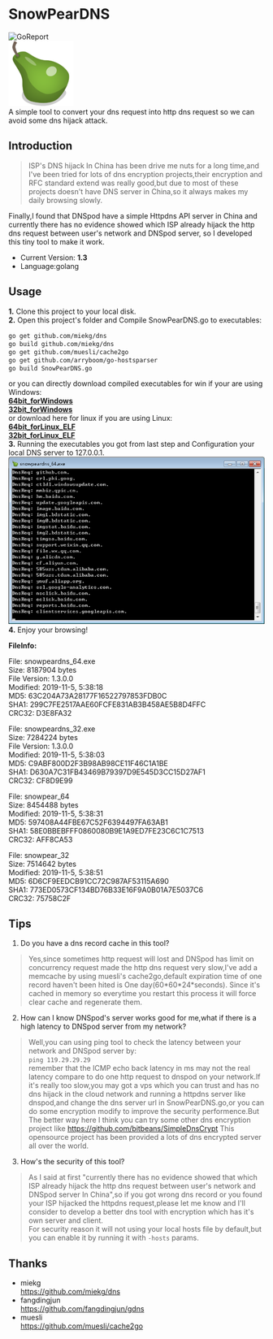 # SnowPearDNS
![GoReport](https://goreportcard.com/badge/github.com/arryboom/snowpeardns)  
![SnowPearDNS](https://github.com/Arryboom/SnowPearDNS/blob/master/ico/pear_128px.png)  
A simple tool to convert your dns request into http dns request so we can avoid some dns hijack attack.
## Introduction

> ISP's DNS hijack In China has been drive me nuts for a long time,and I've been tried for lots of dns encryption projects,their encryption and RFC standard extend was really good,but due to most of these projects doesn't have DNS server in China,so it always makes my daily browsing slowly.

  Finally,I found that DNSpod have a simple Httpdns API server in China and currently there has no evidence showed which ISP already hijack the http dns request between user's network and DNSpod server, so I developed this tiny tool to make it work.

- Current Version:   **1.3**
- Language:golang

## Usage
**1.** Clone this project to your local disk.  
**2.** Open this project's folder and Compile SnowPearDNS.go to executables:
  ```
  go get github.com/miekg/dns
  go build github.com/miekg/dns
  go get github.com/muesli/cache2go
  go get github.com/arryboom/go-hostsparser
  go build SnowPearDNS.go
  ```
  or you can directly download compiled executables for win if your are using Windows:  
  **[64bit_forWindows](https://github.com/Arryboom/SnowPearDNS/raw/master/release/snowpeardns_64.exe "snowpeardns64.exe")**  
  **[32bit_forWindows](https://github.com/Arryboom/SnowPearDNS/raw/master/release/snowpeardns_32.exe  "snowpeardns32.exe")**  
  or download here for linux if you are using Linux:  
  **[64bit_forLinux_ELF](https://github.com/Arryboom/SnowPearDNS/raw/master/release/snowpear_64 "snowpeardns64")**  
  **[32bit_forLinux_ELF](https://github.com/Arryboom/SnowPearDNS/raw/master/release/snowpear_32 "snowpeardns32")**  
**3.** Running the executables you got from last step and Configuration your local DNS server to 127.0.0.1.  
![example](/ex.png)  
**4.** Enjoy your browsing!


**FileInfo:** 

File: snowpeardns_64.exe  
Size: 8187904 bytes  
File Version: 1.3.0.0  
Modified: 2019-11-5, 5:38:18  
MD5: 63C204A73A28177F16522797853FDB0C  
SHA1: 299C7FE2517AAE60FCFE831AB3B458AE5B8D4FFC  
CRC32: D3E8FA32  

File: snowpeardns_32.exe  
Size: 7284224 bytes  
File Version: 1.3.0.0  
Modified: 2019-11-5, 5:38:03  
MD5: C9ABF800D2F3B98AB98CE11F46C1A1BE  
SHA1: D630A7C31FB43469B79397D9E545D3CC15D27AF1  
CRC32: CF8D9E99  



File: snowpear_64  
Size: 8454488 bytes  
Modified: 2019-11-5, 5:38:31  
MD5: 597408A44FBE67C52F6394497FA63AB1  
SHA1: 58E0BBEBFFF0860080B9E1A9ED7FE23C6C1C7513  
CRC32: AFF8CA53  

File: snowpear_32  
Size: 7514642 bytes  
Modified: 2019-11-5, 5:38:51  
MD5: 6D6CF9EEDCB91CC72C987AF53115A690  
SHA1: 773ED0573CF134BD76B33E16F9A0B01A7E5037C6  
CRC32: 75758C2F  



## Tips

1. Do you have a dns record cache in this tool?  
  >Yes,since sometimes http request will lost and DNSpod has limit on concurrency request made the http dns request very slow,I've add a memcache by using muesli's cache2go,default expiration time of one record haven't been hited is One day(60\*60\*24\*seconds).  Since it's cached in memory so everytime you restart this process it will force clear cache and regenerate them.   
2. How can I know DNSpod's server works good for me,what if there is a high latency to DNSpod server from my network?  
  >Well,you can using ping tool to check the latency between your network and DNSpod server by:  
  ```ping 119.29.29.29```  
  remember that the ICMP echo back latency in ms may not the real latency compare to do one http request to dnspod on your network.If it's really too slow,you may got a vps which you can trust and has no dns hijack in the cloud network and running a httpdns server like dnspod,and change the dns server url in SnowPearDNS.go,or you can do some encryption modify to improve the security performence.But The better way here I think you can try some other dns encryption project like
  https://github.com/bitbeans/SimpleDnsCrypt
  This opensource project has been provided a lots of dns encrypted server all over the world.  
3. How's the security of this tool?  
  >As I said at first "currently there has no evidence showed that which ISP already hijack the http dns request between user's network and DNSpod server In China",so if you got wrong dns record or you found your ISP hijacked the httpdns request,please let me know and I'll consider to develop a better dns tool with encryption which has it's own server and client.   
  >For security reason it will not using your local hosts file by default,but you can enable it by running it with ``-hosts`` params.

## Thanks
- miekg  
  https://github.com/miekg/dns
- fangdingjun  
  https://github.com/fangdingjun/gdns
- muesli  
  https://github.com/muesli/cache2go
